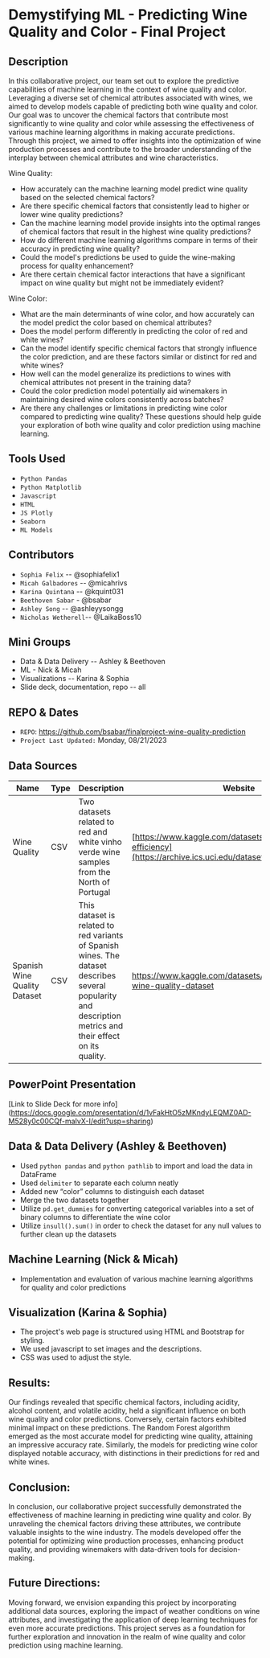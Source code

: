 # Demystifying ML - Predicting Wine Quality and Color - Final Project

## Description 
In this collaborative project, our team set out to explore the predictive capabilities of machine learning in the context of wine quality and color. Leveraging a diverse set of chemical attributes associated with wines, we aimed to develop models capable of predicting both wine quality and color. Our goal was to uncover the chemical factors that contribute most significantly to wine quality and color while assessing the effectiveness of various machine learning algorithms in making accurate predictions. Through this project, we aimed to offer insights into the optimization of wine production processes and contribute to the broader understanding of the interplay between chemical attributes and wine characteristics.

Wine Quality:

- How accurately can the machine learning model predict wine quality based on the selected chemical factors?
- Are there specific chemical factors that consistently lead to higher or lower wine quality predictions?
- Can the machine learning model provide insights into the optimal ranges of chemical factors that result in the highest wine quality predictions?
- How do different machine learning algorithms compare in terms of their accuracy in predicting wine quality?
- Could the model's predictions be used to guide the wine-making process for quality enhancement?
- Are there certain chemical factor interactions that have a significant impact on wine quality but might not be immediately evident?

Wine Color:

- What are the main determinants of wine color, and how accurately can the model predict the color based on chemical attributes?
- Does the model perform differently in predicting the color of red and white wines?
- Can the model identify specific chemical factors that strongly influence the color prediction, and are these factors similar or distinct for red and white wines?
- How well can the model generalize its predictions to wines with chemical attributes not present in the training data?
- Could the color prediction model potentially aid winemakers in maintaining desired wine colors consistently across batches?
- Are there any challenges or limitations in predicting wine color compared to predicting wine quality?
These questions should help guide your exploration of both wine quality and color prediction using machine learning.

## Tools Used
- `Python Pandas`
- `Python Matplotlib`
- `Javascript`
- `HTML`
- `JS Plotly`
- `Seaborn`
- `ML Models`

## Contributors
* `Sophia Felix` -- @sophiafelix1
* `Micah Galbadores` -- @micahrivs
* `Karina Quintana` -- @kquint031
* `Beethoven Sabar` - @bsabar
* `Ashley Song` -- @ashleyysongg
* `Nicholas Wetherell`-- @LaikaBoss10

## Mini Groups
- Data & Data Delivery  -- Ashley & Beethoven
- ML - Nick & Micah
- Visualizations -- Karina & Sophia
- Slide deck, documentation, repo -- all
  
## REPO & Dates
- `REPO`: https://github.com/bsabar/finalproject-wine-quality-prediction
- `Project Last Updated:` Monday, 08/21/2023

## Data Sources
|Name|Type|Description|Website|
|---|---|---|---|
|Wine Quality|CSV|Two datasets related to red and white vinho verde wine samples from the North of Portugal|[https://www.kaggle.com/datasets/equilibriumm/sleep-efficiency](https://archive.ics.uci.edu/dataset/186/wine+quality)|
|Spanish Wine Quality Dataset |CSV|This dataset is related to red variants of Spanish wines. The dataset describes several popularity and description metrics and their effect on its quality.|https://www.kaggle.com/datasets/fedesoriano/spanish-wine-quality-dataset|

## PowerPoint Presentation
[Link to Slide Deck for more info] (https://docs.google.com/presentation/d/1vFakHtO5zMKndyLEQMZ0AD-M528y0c00CQf-maIvX-I/edit?usp=sharing)

## Data & Data Delivery (Ashley & Beethoven)
- Used `python pandas` and `python pathlib` to import and load the data in DataFrame
- Used `delimiter` to separate each column neatly 
- Added new “color” columns to distinguish each dataset 
- Merge the two datasets together
- Utilize `pd.get_dummies` for converting categorical variables into a set of binary columns to differentiate the wine color
- Utilize `insull().sum()` in order to check the dataset for any null values to further clean up the datasets

## Machine Learning (Nick & Micah)
- Implementation and evaluation of various machine learning algorithms for quality and color predictions


## Visualization (Karina & Sophia)

- The project's web page is structured using HTML and Bootstrap for styling.
- We used javascript to set images and the descriptions.
- CSS was used to adjust the style.
  

## Results:
Our findings revealed that specific chemical factors, including acidity, alcohol content, and volatile acidity, held a significant influence on both wine quality and color predictions. Conversely, certain factors exhibited minimal impact on these predictions. The Random Forest algorithm emerged as the most accurate model for predicting wine quality, attaining an impressive accuracy rate. Similarly, the models for predicting wine color displayed notable accuracy, with distinctions in their predictions for red and white wines.

## Conclusion:
In conclusion, our collaborative project successfully demonstrated the effectiveness of machine learning in predicting wine quality and color. By unraveling the chemical factors driving these attributes, we contribute valuable insights to the wine industry. The models developed offer the potential for optimizing wine production processes, enhancing product quality, and providing winemakers with data-driven tools for decision-making.

## Future Directions:
Moving forward, we envision expanding this project by incorporating additional data sources, exploring the impact of weather conditions on wine attributes, and investigating the application of deep learning techniques for even more accurate predictions. This project serves as a foundation for further exploration and innovation in the realm of wine quality and color prediction using machine learning.
  

